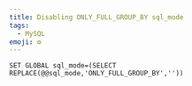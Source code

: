 ```yaml
---
title: Disabling ONLY_FULL_GROUP_BY sql_mode
tags:
  - MySQL
emoji: ⚙️
---
```


```mysql
SET GLOBAL sql_mode=(SELECT REPLACE(@@sql_mode,'ONLY_FULL_GROUP_BY',''))
```